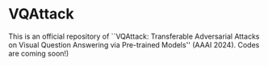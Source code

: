 # VQAttack
This is an official repository of ``VQAttack: Transferable Adversarial Attacks on Visual Question Answering via Pre-trained Models'' (AAAI 2024). Codes are coming soon!)
